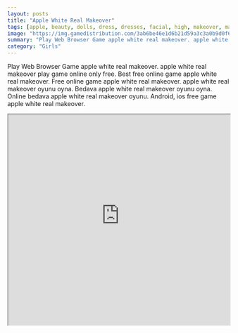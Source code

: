 ```yaml
---
layout: posts
title: "Apple White Real Makeover"
tags: [apple, beauty, dolls, dress, dresses, facial, high, makeover, makeup, princess, simulation, spa, treatment, white, ever, free, online, games, oyna, game, free, games, play, play, games]
image: "https://img.gamedistribution.com/3ab6be46e1d6b21d59a3c3a0b9d0f6ef.jpg"
summary: "Play Web Browser Game apple white real makeover. apple white real makeover play game online only free. Best free online game apple white real makeover. Free online game apple white real makeover. apple white real makeover oyunu oyna. Bedava apple white real makeover oyunu oyna. Online bedava apple white real makeover oyunu. Android, ios free game apple white real makeover."
category: "Girls"
---
```


Play Web Browser Game apple white real makeover. apple white real makeover play game online only free. Best free online game apple white real makeover. Free online game apple white real makeover. apple white real makeover oyunu oyna. Bedava apple white real makeover oyunu oyna. Online bedava apple white real makeover oyunu. Android, ios free game apple white real makeover.

<iframe width="100%" height="480px;" src="https://flash.gamedistribution.com?game=3ab6be46e1d6b21d59a3c3a0b9d0f6ef"></iframe>